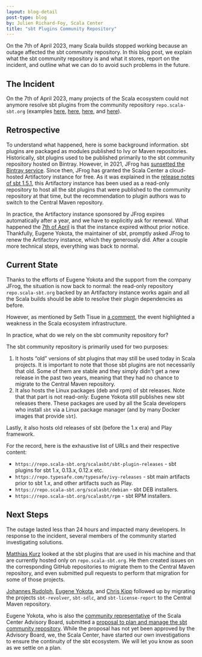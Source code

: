 ```yaml
---
layout: blog-detail
post-type: blog
by: Julien Richard-Foy, Scala Center
title: "sbt Plugins Community Repository"
---
```


On the 7th of April 2023, many Scala builds stopped working because an outage affected the sbt community repository.
In this blog post, we explain what the sbt community repository is and what it stores, report on the incident,
and outline what we can do to avoid such problems in the future.

## The Incident

On the 7th of April 2023, many projects of the Scala ecosystem could not anymore resolve
sbt plugins from the community repository `repo.scala-sbt.org` (examples
[here](https://github.com/sbt/sbt-dynver/issues/239#issuecomment-1499791434),
[here](https://github.com/playframework/playframework/issues/11675#issuecomment-1499869916),
[here](https://github.com/sbt/sbt/issues/7204), and
[here](https://github.com/spray/sbt-revolver/issues/112)).

## Retrospective

To understand what happened, here is some background information. sbt plugins are packaged
as modules published to Ivy or Maven repositories. Historically, sbt plugins used to be
published primarily to the sbt community repository hosted on Bintray. However, in 2021,
JFrog has [sunsetted the Bintray
service](https://jfrog.com/blog/into-the-sunset-bintray-jcenter-gocenter-and-chartcenter/).
Since then, JFrog has granted the Scala Center a cloud-hosted Artifactory instance for free.
As it was explained in the [release notes of sbt
1.5.1](https://eed3si9n.com/bintray-to-jfrog-artifactory-migration-status-and-sbt-1.5.1),
this Artifactory instance has been used as a read-only repository to host all the sbt
plugins that were published to the community repository at that time, but the recommendation
to plugin authors was to switch to the Central Maven repository.

In practice, the Artifactory instance sponsored by JFrog expires automatically after a
year, and we have to explicitly ask for renewal. What happened the [7th of
April](https://github.com/sbt/sbt/issues/7202) is that the instance expired without
prior notice. Thankfully, Eugene Yokota, the maintainer of sbt, promptly asked JFrog to
renew the Artifactory instance, which they generously did. After a couple more technical
steps, everything was back to normal.

## Current State

Thanks to the efforts of Eugene Yokota and the support from the company JFrog, the situation
is now back to normal: the read-only repository `repo.scala-sbt.org` backed by an Artifactory
instance works again and all the Scala builds should be able to resolve their plugin
dependencies as before.

However, as mentioned by Seth Tisue in [a
comment](https://github.com/sbt/sbt/issues/7202#issuecomment-1500220344), the event
highlighted a weakness in the Scala ecosystem infrastructure.

In practice, what do we rely on the sbt community repository for?

The sbt community repository is primarily used for two purposes:

1. It hosts “old” versions of sbt plugins that may still be used today in Scala projects.
   It is important to note that those sbt plugins are not necessarily that old. Some of
   them are stable and they simply didn't get a new release in the past two years,
   meaning that they had no chance to migrate to the Central Maven repository.
2. It also hosts the Linux packages (deb and rpm) of sbt releases. Note that that part
   is not read-only: Eugene Yokota still publishes new sbt releases there. These
   packages are used by all the Scala developers who install `sbt` via a Linux package
   manager (and by many Docker images that provide `sbt`).

Lastly, it also hosts old releases of sbt (before the 1.x era) and Play framework.

For the record, here is the exhaustive list of URLs and their respective content:

- `https://repo.scala-sbt.org/scalasbt/sbt-plugin-releases` - sbt plugins for sbt 1.x, 0.13.x, 0.12.x etc.
- `https://repo.typesafe.com/typesafe/ivy-releases` - sbt main artifacts prior to sbt 1.x, and other artifacts such as Play.
- `https://repo.scala-sbt.org/scalasbt/debian` - sbt DEB installers.
- `https://repo.scala-sbt.org/scalasbt/rpm` - sbt RPM installers.

## Next Steps

The outage lasted less than 24 hours and impacted many developers. In
response to the incident, several members of the community started investigating
solutions.

[Matthias Kurz](https://github.com/sbt/sbt/issues/7202#issuecomment-1500657923)
looked at the sbt plugins that are used in his machine and that are currently
hosted only on `repo.scala-sbt.org`. He then created issues on the corresponding
GitHub repositories to migrate them to the Central Maven repository, and even
submitted pull requests to perform that migration for some of those projects.

[Johannes Rudolph](https://github.com/spray/sbt-revolver/issues/100#issuecomment-1500841604),
[Eugene Yokota](https://github.com/sbt/sbt-sdlc/pull/5),
and [Chris Kipp](https://github.com/sbt/sbt-license-report/pull/52)
followed up by migrating the projects `sbt-revolver`, `sbt-sdlc`, and
`sbt-license-report` to the Central Maven repository.

Eugene Yokota, who is also the [community
representative](https://github.com/scalacenter/advisoryboard/pull/120) of the
Scala Center Advisory Board, submitted a
[proposal to plan and manage the sbt community
repository](https://github.com/scalacenter/advisoryboard/pull/120/files).
While the proposal has not yet been approved by the Advisory Board, we,
the Scala Center, have started our own investigations to ensure
the continuity of the sbt ecosystem. We will let you know as soon as we settle
on a plan.
